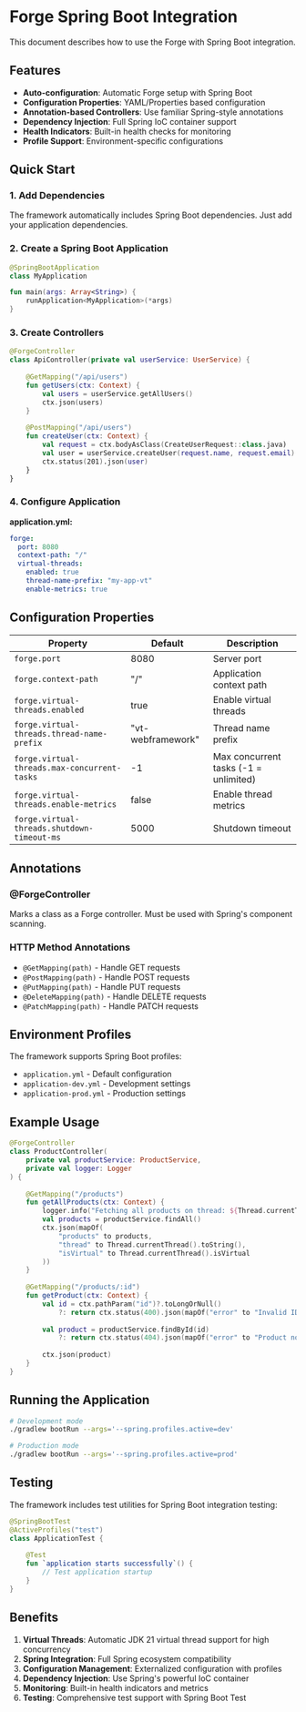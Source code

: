 # Forge Spring Boot Integration

This document describes how to use the Forge with Spring Boot integration.

## Features

- **Auto-configuration**: Automatic Forge setup with Spring Boot
- **Configuration Properties**: YAML/Properties based configuration
- **Annotation-based Controllers**: Use familiar Spring-style annotations
- **Dependency Injection**: Full Spring IoC container support
- **Health Indicators**: Built-in health checks for monitoring
- **Profile Support**: Environment-specific configurations

## Quick Start

### 1. Add Dependencies

The framework automatically includes Spring Boot dependencies. Just add your application dependencies.

### 2. Create a Spring Boot Application

```kotlin
@SpringBootApplication
class MyApplication

fun main(args: Array<String>) {
    runApplication<MyApplication>(*args)
}
```

### 3. Create Controllers

```kotlin
@ForgeController
class ApiController(private val userService: UserService) {
    
    @GetMapping("/api/users")
    fun getUsers(ctx: Context) {
        val users = userService.getAllUsers()
        ctx.json(users)
    }
    
    @PostMapping("/api/users")
    fun createUser(ctx: Context) {
        val request = ctx.bodyAsClass(CreateUserRequest::class.java)
        val user = userService.createUser(request.name, request.email)
        ctx.status(201).json(user)
    }
}
```

### 4. Configure Application

**application.yml:**
```yaml
forge:
  port: 8080
  context-path: "/"
  virtual-threads:
    enabled: true
    thread-name-prefix: "my-app-vt"
    enable-metrics: true
```

## Configuration Properties

| Property | Default | Description |
|----------|---------|-------------|
| `forge.port` | 8080 | Server port |
| `forge.context-path` | "/" | Application context path |
| `forge.virtual-threads.enabled` | true | Enable virtual threads |
| `forge.virtual-threads.thread-name-prefix` | "vt-webframework" | Thread name prefix |
| `forge.virtual-threads.max-concurrent-tasks` | -1 | Max concurrent tasks (-1 = unlimited) |
| `forge.virtual-threads.enable-metrics` | false | Enable thread metrics |
| `forge.virtual-threads.shutdown-timeout-ms` | 5000 | Shutdown timeout |

## Annotations

### @ForgeController
Marks a class as a Forge controller. Must be used with Spring's component scanning.

### HTTP Method Annotations
- `@GetMapping(path)` - Handle GET requests
- `@PostMapping(path)` - Handle POST requests  
- `@PutMapping(path)` - Handle PUT requests
- `@DeleteMapping(path)` - Handle DELETE requests
- `@PatchMapping(path)` - Handle PATCH requests

## Environment Profiles

The framework supports Spring Boot profiles:

- `application.yml` - Default configuration
- `application-dev.yml` - Development settings
- `application-prod.yml` - Production settings

## Example Usage

```kotlin
@ForgeController
class ProductController(
    private val productService: ProductService,
    private val logger: Logger
) {
    
    @GetMapping("/products")
    fun getAllProducts(ctx: Context) {
        logger.info("Fetching all products on thread: ${Thread.currentThread().name}")
        val products = productService.findAll()
        ctx.json(mapOf(
            "products" to products,
            "thread" to Thread.currentThread().toString(),
            "isVirtual" to Thread.currentThread().isVirtual
        ))
    }
    
    @GetMapping("/products/:id")
    fun getProduct(ctx: Context) {
        val id = ctx.pathParam("id")?.toLongOrNull()
            ?: return ctx.status(400).json(mapOf("error" to "Invalid ID"))
        
        val product = productService.findById(id)
            ?: return ctx.status(404).json(mapOf("error" to "Product not found"))
        
        ctx.json(product)
    }
}
```

## Running the Application

```bash
# Development mode
./gradlew bootRun --args='--spring.profiles.active=dev'

# Production mode  
./gradlew bootRun --args='--spring.profiles.active=prod'
```

## Testing

The framework includes test utilities for Spring Boot integration testing:

```kotlin
@SpringBootTest
@ActiveProfiles("test")
class ApplicationTest {
    
    @Test
    fun `application starts successfully`() {
        // Test application startup
    }
}
```

## Benefits

1. **Virtual Threads**: Automatic JDK 21 virtual thread support for high concurrency
2. **Spring Integration**: Full Spring ecosystem compatibility
3. **Configuration Management**: Externalized configuration with profiles
4. **Dependency Injection**: Use Spring's powerful IoC container
5. **Monitoring**: Built-in health indicators and metrics
6. **Testing**: Comprehensive test support with Spring Boot Test